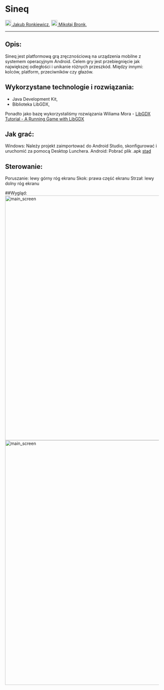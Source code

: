 # Sineq
<a href="https://github.com/ronek22"> <img src="https://avatars0.githubusercontent.com/u/5845876?s=460&v=4" width="20"> Jakub Ronkiewicz</a>, 
<a href="https://github.com/mikolaj-bronk"> <img src="https://avatars3.githubusercontent.com/u/32479479?s=460&v=4" width="20"> Mikołaj Bronk</a>, 
<hr/>

## Opis:
Sineq jest platformową grą zręcznościową na urządzenia mobilne z systemem operacyjnym Android. 
Celem gry jest przebiegnięcie jak największej odległości i unikanie różnych przeszkód. Między innymi: kolców, platform, przeciwników czy głazów.

## Wykorzystane technologie i rozwiązania:
- Java Development Kit, 
- Biblioteka LibGDX,

Ponadto jako bazę wykorzystaliśmy rozwiązania Wiliama Mora - <a href="http://williammora.com/a-running-game-with-libgdx-part-1">LibGDX Tutorial - A Running Game with LibGDX</a>


## Jak grać:
Windows: Należy projekt zaimportować do Android Studio, skonfigurować i uruchomić za pomocą Desktop Lunchera.
Android: Pobrać plik .apk <a href="#">stąd</a>

## Sterowanie:
Poruszanie: lewy górny róg ekranu
Skok: prawa część ekranu
Strzał: lewy dolny róg ekranu

##Wygląd:
<img src="https://hostmat.eu/images/84904748707526618640.png" width="800" alt="main_screen">
<img src="https://hostmat.eu/images/98914523429191188607.png" width="800" alt="main_screen">


